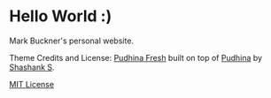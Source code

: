 # Hello World :)
Mark Buckner's personal website.


Theme Credits and License:
[Pudhina Fresh](https://github.com/ritijjain/pudhina-fresh) 
built on top of [Pudhina](https://github.com/knhash/Pudhina) by [Shashank S](https://github.com/knhash).

[MIT License](https://github.com/ritijjain/pudhina-fresh/blob/master/LICENSE)
